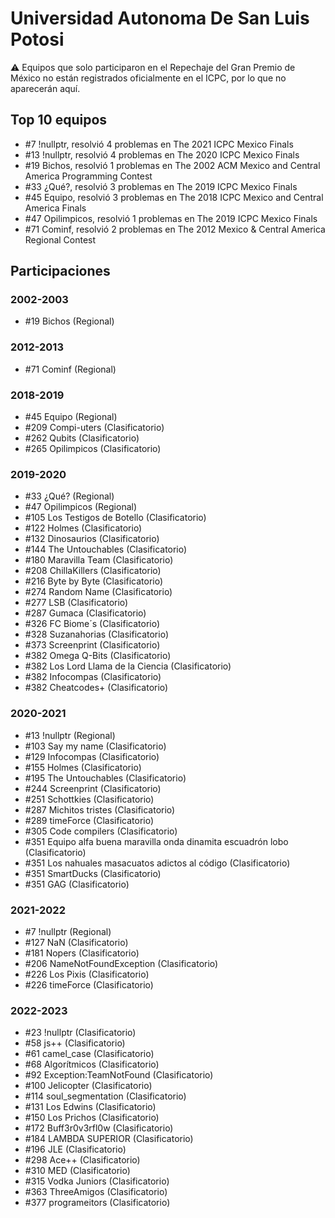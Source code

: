 # Universidad Autonoma De San Luis Potosi

:warning: Equipos que solo participaron en el Repechaje del Gran Premio de México no están registrados oficialmente en el ICPC, por lo que no aparecerán aquí.

## Top 10 equipos

- #7 !nullptr, resolvió 4 problemas en The 2021 ICPC Mexico Finals
- #13 !nullptr, resolvió 4 problemas en The 2020 ICPC Mexico Finals
- #19 Bichos, resolvió 1 problemas en The 2002 ACM Mexico and Central America Programming Contest
- #33 ¿Qué?, resolvió 3 problemas en The 2019 ICPC Mexico Finals
- #45 Equipo, resolvió 3 problemas en The 2018 ICPC Mexico and Central America Finals
- #47 Opilimpicos, resolvió 1 problemas en The 2019 ICPC Mexico Finals
- #71 Cominf, resolvió 2 problemas en The 2012 Mexico & Central America Regional Contest

## Participaciones

### 2002-2003

- #19 Bichos (Regional)

### 2012-2013

- #71 Cominf (Regional)

### 2018-2019

- #45 Equipo (Regional)
- #209 Compi-uters (Clasificatorio)
- #262 Qubits (Clasificatorio)
- #265 Opilimpicos (Clasificatorio)

### 2019-2020

- #33 ¿Qué? (Regional)
- #47 Opilimpicos (Regional)
- #105 Los Testigos de Botello (Clasificatorio)
- #122 Holmes (Clasificatorio)
- #132 Dinosaurios (Clasificatorio)
- #144 The Untouchables (Clasificatorio)
- #180 Maravilla Team (Clasificatorio)
- #208 ChillaKillers (Clasificatorio)
- #216 Byte by Byte (Clasificatorio)
- #274 Random Name (Clasificatorio)
- #277 LSB (Clasificatorio)
- #287 Gumaca (Clasificatorio)
- #326 FC Biome´s (Clasificatorio)
- #328 Suzanahorias (Clasificatorio)
- #373 Screenprint (Clasificatorio)
- #382 Omega Q-Bits (Clasificatorio)
- #382 Los Lord Llama de la Ciencia (Clasificatorio)
- #382 Infocompas (Clasificatorio)
- #382 Cheatcodes+ (Clasificatorio)

### 2020-2021

- #13 !nullptr (Regional)
- #103 Say my name (Clasificatorio)
- #129 Infocompas (Clasificatorio)
- #155 Holmes (Clasificatorio)
- #195 The Untouchables (Clasificatorio)
- #244 Screenprint (Clasificatorio)
- #251 Schottkies (Clasificatorio)
- #287 Michitos tristes (Clasificatorio)
- #289 timeForce (Clasificatorio)
- #305 Code compilers (Clasificatorio)
- #351 Equipo alfa buena maravilla onda dinamita escuadrón lobo (Clasificatorio)
- #351 Los nahuales masacuatos adictos al código (Clasificatorio)
- #351 SmartDucks (Clasificatorio)
- #351 GAG (Clasificatorio)

### 2021-2022

- #7 !nullptr (Regional)
- #127 NaN (Clasificatorio)
- #181 Nopers (Clasificatorio)
- #206 NameNotFoundException (Clasificatorio)
- #226 Los Pixis (Clasificatorio)
- #226 timeForce (Clasificatorio)

### 2022-2023

- #23 !nullptr (Clasificatorio)
- #58 js++ (Clasificatorio)
- #61 camel_case (Clasificatorio)
- #68 Algorítmicos (Clasificatorio)
- #92 Exception:TeamNotFound (Clasificatorio)
- #100 Jelicopter (Clasificatorio)
- #114 soul_segmentation (Clasificatorio)
- #131 Los Edwins (Clasificatorio)
- #150 Los Prichos (Clasificatorio)
- #172 Buff3r0v3rfl0w (Clasificatorio)
- #184 LAMBDA SUPERIOR (Clasificatorio)
- #196 JLE (Clasificatorio)
- #298 Ace++ (Clasificatorio)
- #310 MED (Clasificatorio)
- #315 Vodka Juniors (Clasificatorio)
- #363 ThreeAmigos (Clasificatorio)
- #377 programeitors (Clasificatorio)



